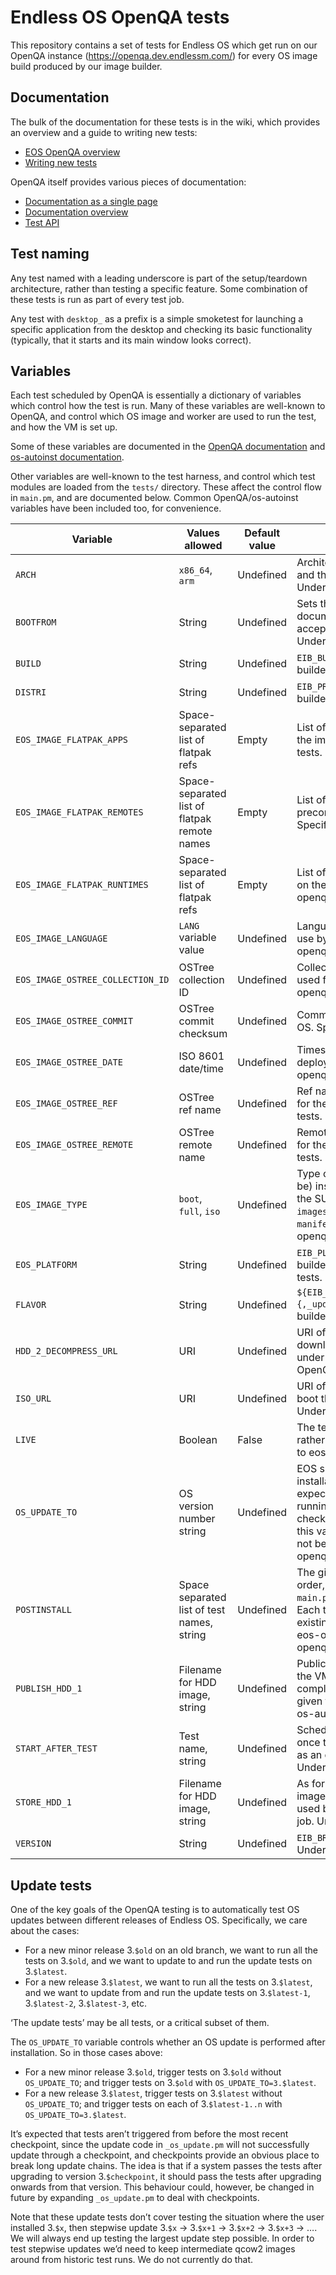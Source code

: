Endless OS OpenQA tests
===

This repository contains a set of tests for Endless OS which get run on our
OpenQA instance (https://openqa.dev.endlessm.com/) for every OS image build
produced by our image builder.

Documentation
---

The bulk of the documentation for these tests is in the wiki, which provides an
overview and a guide to writing new tests:
 * [EOS OpenQA overview](https://phabricator.endlessm.com/w/software/build/openqa/)
 * [Writing new tests](https://phabricator.endlessm.com/w/software/build/openqa/writing-tests/)

OpenQA itself provides various pieces of documentation:
 * [Documentation as a single page](http://open.qa/docs/)
 * [Documentation overview](http://open.qa/documentation/)
 * [Test API](http://open.qa/api/testapi/)

Test naming
---

Any test named with a leading underscore is part of the setup/teardown
architecture, rather than testing a specific feature. Some combination of these
tests is run as part of every test job.

Any test with `desktop_` as a prefix is a simple smoketest for launching a
specific application from the desktop and checking its basic functionality
(typically, that it starts and its main window looks correct).

Variables
---

Each test scheduled by OpenQA is essentially a dictionary of variables which
control how the test is run. Many of these variables are well-known to OpenQA,
and control which OS image and worker are used to run the test, and how the VM
is set up.

Some of these variables are documented in the
[OpenQA documentation](http://open.qa/docs/#_test_suites) and
[os-autoinst documentation](https://github.com/os-autoinst/os-autoinst/blob/master/doc/backend_vars.asciidoc).

Other variables are well-known to the test harness, and control which test
modules are loaded from the `tests/` directory. These affect the control flow
in `main.pm`, and are documented below. Common OpenQA/os-autoinst variables have
been included too, for convenience.

| Variable | Values allowed | Default value | Description |
| -------- | -------------- | ------------- | ----------- |
| `ARCH` | `x86_64`, `arm` | Undefined | Architecture the image was built for and the test will be run on. Understood by os-autoinst. |
| `BOOTFROM` | String | Undefined | Sets the boot order for QEMU. See documentation for `qemu -boot` for accepted values and their meanings. Understood by os-autoinst. |
| `BUILD` | String | Undefined | `EIB_BUILD_VERSION` from eos-image-builder. Understood by OpenQA. |
| `DISTRI` | String | Undefined | `EIB_PRODUCT` from eos-image-builder. Understood by OpenQA. |
| `EOS_IMAGE_FLATPAK_APPS` | Space-separated list of flatpak refs | Empty | List of flatpak apps preinstalled on the image. Specific to eos-openqa-tests. |
| `EOS_IMAGE_FLATPAK_REMOTES` | Space-separated list of flatpak remote names | Empty | List of flatpak remotes preconfigured on the image. Specific to eos-openqa-tests. |
| `EOS_IMAGE_FLATPAK_RUNTIMES` | Space-separated list of flatpak refs | Empty | List of flatpak runtimes preinstalled on the image. Specific to eos-openqa-tests. |
| `EOS_IMAGE_LANGUAGE` | `LANG` variable value | Undefined | Language the image is configured to use by default. Specific to eos-openqa-tests. |
| `EOS_IMAGE_OSTREE_COLLECTION_ID` | OSTree collection ID | Undefined | Collection ID of the collection–ref used for the OS. Specific to eos-openqa-tests. |
| `EOS_IMAGE_OSTREE_COMMIT` | OSTree commit checksum | Undefined | Commit checksum of the deployed OS. Specific to eos-openqa-tests. |
| `EOS_IMAGE_OSTREE_DATE` | ISO 8601 date/time | Undefined | Timestamp of the commit of the deployed OS. Specific to eos-openqa-tests. |
| `EOS_IMAGE_OSTREE_REF` | OSTree ref name | Undefined | Ref name of the collection–ref used for the OS. Specific to eos-openqa-tests. |
| `EOS_IMAGE_OSTREE_REMOTE` | OSTree remote name | Undefined | Remote name of the refspec used for the OS. Specific to eos-openqa-tests. |
| `EOS_IMAGE_TYPE` | `boot`, `full`, `iso` | Undefined | Type of image this test is (or is to be) installed from; the type of image the SUT is booted from. From the `images` dictionary in the `manifest.json` file. Specific to eos-openqa-tests. |
| `EOS_PLATFORM` | String | Undefined | `EIB_PLATFORM` from eos-image-builder. Specific to eos-openqa-tests. |
| `FLAVOR` | String | Undefined | `${EIB_PERSONALITY}_{boot,full,iso}{,_update}`,  from eos-image-builder. Understood by OpenQA. |
| `HDD_2_DECOMPRESS_URL` | URI | Undefined | URI of a `.img.xz` or `.img.gz` file to download and boot the system under test from. Understood by OpenQA. |
| `ISO_URL` | URI | Undefined | URI of a `.iso` file to download and boot the system under test from. Understood by OpenQA. |
| `LIVE` | Boolean | False | The test is running on a live system rather than being installed. Specific to eos-openqa-tests. |
| `OS_UPDATE_TO` | OS version number string | Undefined | EOS should be updated after installation, and the tests should expect that the update results in running the given OS version (as checked against `/etc/os-release`). If this variable is not set, the OS will not be updated. Specific to eos-openqa-tests. |
| `POSTINSTALL` | Space separated list of test names, string | Undefined | The given tests should be run, in order, in the post-install phase of `main.pm`, after logging in to GDM. Each test name should refer to an existing `tests/$(name).pm` module in eos-openqa-tests. Specific to eos-openqa-tests. |
| `PUBLISH_HDD_1` | Filename for HDD image, string | Undefined | Publicly publish a qcow2 image of the VM’s HDD after the test completes successfully, using the given filename for it. Understood by os-autoinst. |
| `START_AFTER_TEST` | Test name, string | Undefined | Schedule this test to be run only once the given test has completed, as an ordering constraint. Understood by OpenQA. |
| `STORE_HDD_1` | Filename for HDD image, string | Undefined | As for `PUBLISH_HDD_1`, but store the image privately, so it can only be used by other tests within this test job. Understood by os-autoinst. |
| `VERSION` | String | Undefined | `EIB_BRANCH` from eos-image-builder. Understood by os-autoinst. |

Update tests
---

One of the key goals of the OpenQA testing is to automatically test OS updates
between different releases of Endless OS. Specifically, we care about the cases:

 * For a new minor release 3.`$old` on an old branch, we want to run all the
   tests on 3.`$old`, and we want to update to and run the update tests on
   3.`$latest`.
 * For a new release 3.`$latest`, we want to run all the tests on 3.`$latest`,
   and we want to update from and run the update tests on 3.`$latest-1`,
   3.`$latest-2`, 3.`$latest-3`, etc.

‘The update tests’ may be all tests, or a critical subset of them.

The `OS_UPDATE_TO` variable controls whether an OS update is performed after
installation. So in those cases above:

 * For a new minor release 3.`$old`, trigger tests on 3.`$old` without
   `OS_UPDATE_TO`; and trigger tests on 3.`$old` with `OS_UPDATE_TO=3.$latest`.
 * For a new release 3.`$latest`, trigger tests on 3.`$latest` without
   `OS_UPDATE_TO`; and trigger tests on each of 3.`$latest-1..n` with
   `OS_UPDATE_TO=3.$latest`.

It’s expected that tests aren’t triggered from before the most recent checkpoint,
since the update code in `_os_update.pm` will not successfully update through
a checkpoint, and checkpoints provide an obvious place to break long update
chains. The idea is that if a system passes the tests after upgrading to version
3.`$checkpoint`, it should pass the tests after upgrading onwards from that
version. This behaviour could, however, be changed in future by expanding
`_os_update.pm` to deal with checkpoints.

Note that these update tests don’t cover testing the situation where the user
installed 3.`$x`, then stepwise update 3.`$x` → 3.`$x+1` → 3.`$x+2` → 3.`$x+3`
→ …. We will always end up testing the largest update step possible. In order to
test stepwise updates we’d need to keep intermediate qcow2 images around from
historic test runs. We do not currently do that.